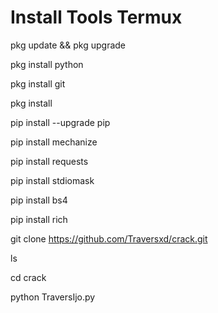 # Install Tools Termux

pkg update && pkg upgrade

pkg install python

pkg install git

pkg install 

pip install --upgrade pip

pip install mechanize

pip install requests

pip install stdiomask

pip install bs4

pip install rich

git clone https://github.com/Traversxd/crack.git

ls

cd crack

python TraversIjo.py
